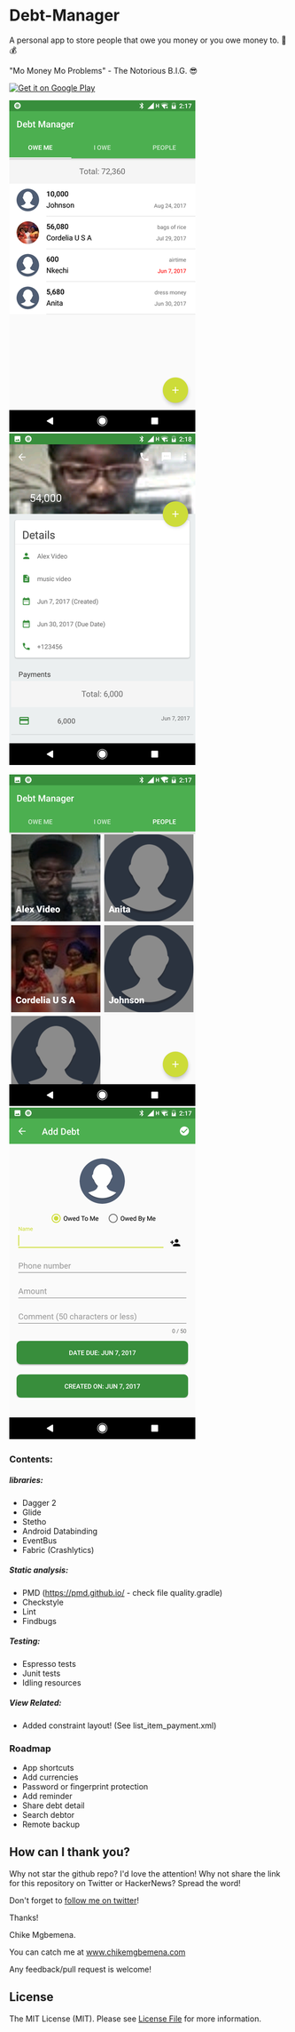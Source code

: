# Debt-Manager
A personal app to store people that owe you money or you owe money to. :notebook: :moneybag:

"Mo Money Mo Problems" - The Notorious B.I.G. :sunglasses:

[![Get it on Google Play](http://i.imgur.com/7sq06lr.png)](https://play.google.com/store/apps/details?id=com.chikeandroid.debtmanager) 

![alt text](screenshots/screenshot1.png "I owe screen list") ![alt text](screenshots/screenshot4.png "Debt detail")

![alt text](screenshots/screenshot2.png "People screen") ![alt text](screenshots/screenshot3.png "Add debt screen")

### Contents:

##### libraries:
* Dagger 2 
* Glide
* Stetho
* Android Databinding 
* EventBus 
* Fabric (Crashlytics)

##### Static analysis:
* PMD (https://pmd.github.io/ - check file quality.gradle)
* Checkstyle
* Lint
* Findbugs

##### Testing:
* Espresso tests
* Junit tests
* Idling resources

##### View Related:
* Added constraint layout! (See list_item_payment.xml)

### Roadmap
 * App shortcuts
 * Add currencies 
 * Password or fingerprint protection 
 * Add reminder 
 * Share debt detail
 * Search debtor
 * Remote backup 

## How can I thank you?

Why not star the github repo? I'd love the attention! Why not share the link for this repository on Twitter or HackerNews? Spread the word!

Don't forget to [follow me on twitter](https://twitter.com/chk01010)!

Thanks!

Chike Mgbemena.

You can catch me at www.chikemgbemena.com

Any feedback/pull request is welcome!

## License

The MIT License (MIT). Please see [License File](LICENSE) for more information.
